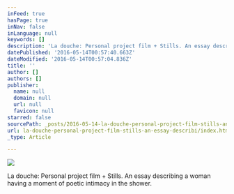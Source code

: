 ```yaml
---
inFeed: true
hasPage: true
inNav: false
inLanguage: null
keywords: []
description: 'La douche: Personal project film + Stills. An essay describing a woman having a moment of poetic intimacy in the shower.'
datePublished: '2016-05-14T00:57:40.663Z'
dateModified: '2016-05-14T00:57:04.836Z'
title: ''
author: []
authors: []
publisher:
  name: null
  domain: null
  url: null
  favicon: null
starred: false
sourcePath: _posts/2016-05-14-la-douche-personal-project-film-stills-an-essay-describi.md
url: la-douche-personal-project-film-stills-an-essay-describi/index.html
_type: Article

---
```

![](https://the-grid-user-content.s3-us-west-2.amazonaws.com/ebde579e-e28a-405e-9a29-c00762061439.jpg)

La douche: Personal project film + Stills. An essay describing a woman having a moment of poetic intimacy in the shower.